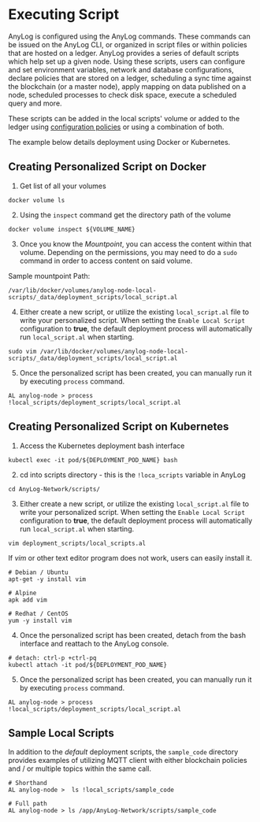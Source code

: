 # Executing Script

AnyLog is configured using the AnyLog commands. These commands can be issued on the AnyLog CLI, or organized in script 
files or within policies that are hosted on a ledger.
AnyLog provides a series of default scripts which help set up a given node. 
Using these scripts, users can configure and set environment variables, network and database configurations, 
declare policies that are stored on a ledger, scheduling a sync time against the blockchain (or a master node), 
apply mapping on data published on a node, scheduled processes to check disk space, execute a scheduled query and more.   

These scripts can be added in the local scripts' volume or added to the ledger using 
[configuration policies](../policies.md#configuration-policies) or using a combination of both.

The example below details deployment using Docker or Kubernetes.

## Creating Personalized Script on Docker
1. Get list of all your volumes
```shell
docker volume ls 
```

2. Using the `inspect` command get the directory path of the volume
```shell 
docker volume inspect ${VOLUME_NAME}
```

3. Once you know the _Mountpoint_, you can access the content within that volume. Depending on the permissions, 
you may need to do a `sudo` command in order to access content on said volume.

Sample mountpoint Path: 
```shell
/var/lib/docker/volumes/anylog-node-local-scripts/_data/deployment_scripts/local_script.al
```

4. Either create a new script, or utilize the existing `local_script.al` file to write your personalized script. 
When setting the `Enable Local Script` configuration to **true**, the default deployment process will automatically run
`local_script.al` when starting. 
```shell 
sudo vim /var/lib/docker/volumes/anylog-node-local-scripts/_data/deployment_scripts/local_script.al
```

5. Once the personalized script has been created, you can manually run it by executing `process` command.
```shell
AL anylog-node > process !local_scripts/deployment_scripts/local_script.al
```

## Creating Personalized Script on Kubernetes
1. Access the Kubernetes deployment bash interface  
```shell
kubectl exec -it pod/${DEPLOYMENT_POD_NAME} bash
```

2. cd into scripts directory - this is the `!loca_scripts` variable in AnyLog 
```shell 
cd AnyLog-Network/scripts/
```

3. Either create a new script, or utilize the existing `local_script.al` file to write your personalized script. 
When setting the `Enable Local Script` configuration to **true**, the default deployment process will automatically run
`local_script.al` when starting.
```shell
vim deployment_scripts/local_scripts.al 
```

If _vim_ or other text editor program does not work, users can easily install it. 
```shell
# Debian / Ubuntu 
apt-get -y install vim 

# Alpine 
apk add vim 

# Redhat / CentOS
yum -y install vim
```

4. Once the personalized script has been created, detach from the bash interface and reattach to the AnyLog console. 
```shell
# detach: ctrl-p +ctrl-pq 
kubectl attach -it pod/${DEPLOYMENT_POD_NAME}
```

5. Once the personalized script has been created, you can manually run it by executing `process` command.
```anylog 
AL anylog-node > process !local_scripts/deployment_scripts/local_script.al
```


## Sample Local Scripts
In addition to the _default_ deployment scripts, the `sample_code` directory provides examples of utilizing MQTT client
with either blockchain policies and / or multiple topics within the same call. 

```anylog
# Shorthand
AL anylog-node >  ls !local_scripts/sample_code

# Full path 
AL anylog-node > ls /app/AnyLog-Network/scripts/sample_code 
```
